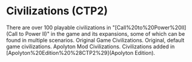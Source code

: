 # Civilizations (CTP2)

There are over 100 playable civilizations in "[Call%20to%20Power%20II](Call to Power II)" in the game and its expansions, some of which can be found in multiple scenarios.
Original Game Civilizations.
Original, default game civilizations.
Apolyton Mod Civilizations.
Civilizations added in [Apolyton%20Edition%20%28CTP2%29](Apolyton Edition).